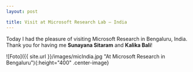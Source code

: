 ```yaml
---
layout: post

title: Visit at Microsoft Research Lab – India
---
```


Today I had the pleasure of visiting Microsoft Research in Bengaluru, India.
Thank you for having me <strong>Sunayana Sitaram</strong> and <strong>Kalika Bali</strong>!

![Foto]({{ site.url }}/images/micIndia.jpg "At Microsoft Research in Bengaluru"){:height="400" .center-image}

